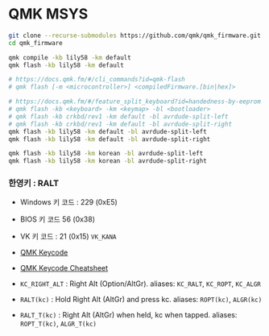 # QMK MSYS

```bash
git clone --recurse-submodules https://github.com/qmk/qmk_firmware.git
cd qmk_firmware

qmk compile -kb lily58 -km default
qmk flash -kb lily58 -km default

# https://docs.qmk.fm/#/cli_commands?id=qmk-flash
# qmk flash [-m <microcontroller>] <compiledFirmware.[bin|hex]>

# https://docs.qmk.fm/#/feature_split_keyboard?id=handedness-by-eeprom
# qmk flash -kb <keyboard> -km <keymap> -bl <bootloader>
# qmk flash -kb crkbd/rev1 -km default -bl avrdude-split-left
# qmk flash -kb crkbd/rev1 -km default -bl avrdude-split-right
qmk flash -kb lily58 -km default -bl avrdude-split-left
qmk flash -kb lily58 -km default -bl avrdude-split-right

qmk flash -kb lily58 -km korean -bl avrdude-split-left
qmk flash -kb lily58 -km korean -bl avrdude-split-right
```

### 한영키 : RALT
- Windows 키 코드 : 229 (0xE5)
- BIOS 키 코드 56 (0x38)
- VK 키 코드 : 21 (0x15)  `VK_KANA`

- [QMK Keycode](https://github.com/qmk/qmk_firmware/blob/master/docs/keycodes.md)
- [QMK Keycode Cheatsheet](https://yanfali.github.io/keycodes/)

- `KC_RIGHT_ALT` : Right Alt (Option/AltGr). aliases: `KC_RALT`, `KC_ROPT`, `KC_ALGR`
- `RALT(kc)` : Hold Right Alt (AltGr) and press kc. aliases: `ROPT(kc)`, `ALGR(kc)`
- `RALT_T(kc)` : Right Alt (AltGr) when held, kc when tapped. aliases: `ROPT_T(kc)`, `ALGR_T(kc)`
